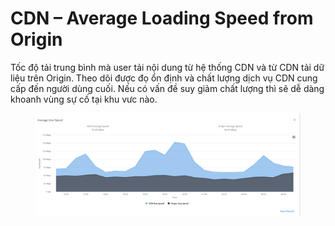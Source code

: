 # CDN – Average Loading Speed from Origin

Tốc độ tải trung bình mà user tải nội dung từ hệ thống CDN và từ CDN tải dữ liệu trên Origin. Theo dõi được đọ ổn định và chất lượng dịch vụ CDN cung cấp đến người dùng cuối. Nếu có vấn đề suy giảm chất lượng thì sẽ dễ dàng khoanh vùng sự cố tại khu vưc nào.

<figure><img src="../../.gitbook/assets/image (215).png" alt=""><figcaption></figcaption></figure>
